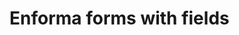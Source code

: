 # Enforma forms with fields

<!-- 
This page should provide:
1. Complete working example of a Enforma form
2. Fields are rendered using EncolaField, EncolaRepeatable components
3. Props are passed directly to the field
4. Include a few simple fields
5. Include a repeatable field
6. Show validation errors
7. Submit handling (alert a message on valid form)

Page should provide not just code but a working example. 
Component file will be in ./components/FieldsFormExample.vue
-->